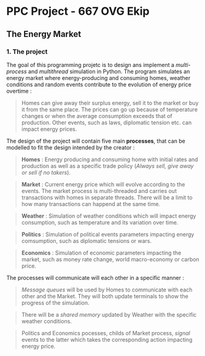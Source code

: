 # PPC Project - 667 OVG Ekip

## The	Energy	Market 

### 1. The project
The goal of this programming projetc is to design ans implement a *multi-process* and *multithread* simulation in Python. The program simulates an energy market where energy-producing and consuming homes, weather conditions and random events contribute to the evolution of energy price overtime :
> Homes can give away their surplus energy, sell it to the market or buy it from the same place. The prices can go up because of temperature changes or when the average consumption exceeds that of production. Other events, such as laws, diplomatic tension etc. can impact energy prices.

The design of the project will contain five main **processes**, that can be modelled to fit the design intended by the creator :
> **Homes** : Energy producing and consuming home with initial rates and production as well as a specific trade policy (*Always sell, give away or sell if no takers*).

> **Market** : Current energy price which will evolve according to the events. The market process is multi-threaded and carries out transactions with homes in separate threads. There will be a limit to how many transactions can happend at the same time.

> **Weather** : Simulation of weather conditions which will impact energy consumption, such as temperature and its variation over time.

> **Politics** : Simulation of political events parameters impacting energy comsumption, such as diplomatic tensions or wars.

> **Economics** : Simulation of economic parameters impacting the market, such as money rate change, world macro-economy or carbon price.

The processes will communicate will each other in a specific manner :
> *Message queues* will be used by Homes to communicate with each other and the Market. They will both update terminals to show the progress of the simulation. 

> There will be a *shared memory* updated by Weather with the specific weather conditions.

> Politics and Economics pocesses, childs of Market process, *signal* events to the latter which takes the corresponding action impacting energy price.



